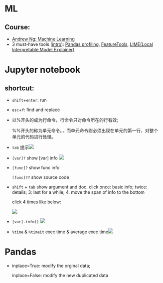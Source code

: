 # ML

## Course:

- [Andrew Ng: Machine Learning](https://www.coursera.org/learn/machine-learning/home/welcome)
- 3 must-have tools ([intro](https://fizzylogic.nl/2018/08/21/5-must-have-tools-if-youre-serious-about-machine-learning/)): [Pandas profiling](https://github.com/pandas-profiling/pandas-profiling), [FeatureTools](https://www.featuretools.com/), [LIME(Local Interpretable Model Explainer)](https://github.com/marcotcr/lime)

# Jupyter notebook

## shortcut:

- `shift`+`enter`: run
- `esc`+`f`: find and replace

- 以%开头的成为行命令，行命令只对命令所在的行有效;

  %%开头的称为单元命令。，而单元命令则必须出现在单元的第一行，对整个单元的代码进行处理。

- `tab` 提示![](https://tva1.sinaimg.cn/large/006y8mN6ly1g7er2qj1dnj30f4083glz.jpg)

- `[var]?`  show [var] info ![](https://tva1.sinaimg.cn/large/006y8mN6ly1g7erheernpj30em0a13zt.jpg)

- `[func]?` show func info

  `[func]??` show source code

- `shift` + `tab`  show argument and doc. click once: basic info; twice: details; 3: last for a while; 4. move the span of info to the bottom 

  click 4 times like below:

  ![](https://tva1.sinaimg.cn/large/006y8mN6gy1g8ey5qo9xsj30i40c2jt0.jpg)

  

- `[var].info()` ![](https://tva1.sinaimg.cn/large/006y8mN6ly1g7ermli23uj30it08n0tg.jpg)

- `%time` & `%timeit` exec time & average exec time![](https://tva1.sinaimg.cn/large/006y8mN6ly1g7es1gn0l6j30cd01kdfp.jpg)




# Pandas

- inplace=True: modify the orginal data;

  inplace=False: modify the new duplicated data